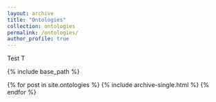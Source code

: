 ```yaml
---
layout: archive
title: "Ontologies"
collection: ontologies
permalink: /ontologies/
author_profile: true
---
```


Test T


{% include base_path %}

{% for post in site.ontologies %}
  {% include archive-single.html %}
{% endfor %}


